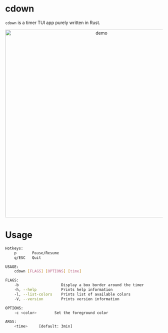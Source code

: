 # cdown

`cdown` is a timer TUI app purely written in Rust.

<p align="center">
  <img src="https://user-images.githubusercontent.com/39664774/121809504-fb1c5c80-cc97-11eb-821a-fdfe4b98203f.gif" alt="demo" width="600">
</p>

# Usage

```sh
Hotkeys:
    p       Pause/Resume
    q/ESC   Quit

USAGE:
    cdown [FLAGS] [OPTIONS] [time]

FLAGS:
    -b                   Display a box border around the timer
    -h, --help           Prints help information
    -l, --list-colors    Prints list of available colors
    -V, --version        Prints version information

OPTIONS:
    -c <color>        Set the foreground color 

ARGS:
    <time>     [default: 3min]
```
